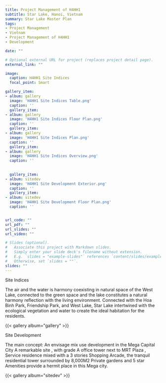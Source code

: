```yaml
---
title: Project Management of H4HH1 
subtitle: Star Lake, Hanoi, Vietnam
summary: Star Lake Master Plan
tags:
- Project Management
- Vietnam
- Project Management of H4HH1
- Development

date: ""

# Optional external URL for project (replaces project detail page).
external_link: ""

image:
  caption: H4HH1 Site Indices
  focal_point: Smart

gallery_item: 
- album: gallery
  image: 'H4HH1 Site Indices Table.png'
  caption: ''
  gallery_item: 
- album: gallery
  image: 'H4HH1 Site Indices Floor Plan.png'
  caption: ''
  gallery_item: 
- album: gallery
  image: 'H4HH1 Site Indices Plan.png'
  caption: ''
  gallery_item: 
- album: gallery
  image: 'H4HH1 Site Indices Overview.png'
  caption: ''
  
  
  gallery_item: 
- album: sitedev
  image: 'H4HH1 Site Development Exterior.png'
  caption: ''
  gallery_item: 
- album: sitedev
  image: 'H4HH1 Site Development Floor Plan.png'
  caption: ''


url_code: ""
url_pdf: ""
url_slides: ""
url_video: ""

# Slides (optional).
#   Associate this project with Markdown slides.
#   Simply enter your slide deck's filename without extension.
#   E.g. `slides = "example-slides"` references `content/slides/example-slides.md`.
#   Otherwise, set `slides = ""`.
slides: ""
---
```


Site Indices

The air and the water is harmony coexisting in natural space of the West Lake, connected to the green space and the lake constitutes a natural harmony reflection with the living environment. Connected with the Hoa Binh Park, Friendship Park, and West Lake, Star Lake intertwined with the ecological vegetation and water to create the ideal habitation for the residents.

{{< gallery album="gallery" >}}




Site Development

The main concept:  An envisage mix use development in the Mega Capital City                                                                                                A remarkable site , with grade A office tower next to MRT Plaza , Service residence mixed with a 3 stories Shopping Arcade, the tranquil residential tower surrounded by 8,000M2 Private gardens and 5 star Amenities provide a hermit place in this Mega city.


{{< gallery album="sitedev" >}}
